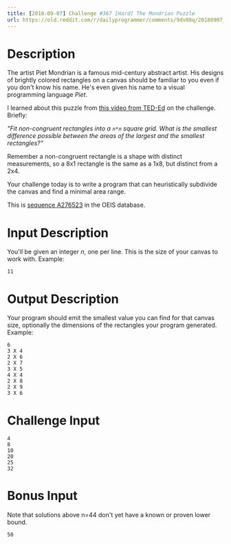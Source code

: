 ```yaml
---
title: [2018-09-07] Challenge #367 [Hard] The Mondrian Puzzle
url: https://old.reddit.com/r/dailyprogrammer/comments/9dv08q/20180907_challenge_367_hard_the_mondrian_puzzle/
---
```


# Description

The artist Piet Mondrian is a famous mid-century abstract artist. His designs of brightly colored rectangles on a canvas should be familiar to you even if you don't know his name. He's even given his name to a visual programming language _Piet_.

I learned about this puzzle from [this video from TED-Ed](https://www.youtube.com/watch?v=AWcY2-FBa9k) on the challenge. Briefly:

_"Fit non-congruent rectangles into a `n*n` square grid. What is the smallest difference possible between the areas of the largest and the smallest rectangles?"_

Remember a non-congruent rectangle is a shape with distinct measurements, so a 8x1 rectangle is the same as a 1x8, but distinct from a 2x4. 

Your challenge today is to write a program that can heuristically subdivide the canvas and find a minimal area range. 

This is [sequence A276523](http://oeis.org/A276523) in the OEIS database. 

# Input Description

You'll be given an integer _n_, one per line. This is the size of your canvas to work with. Example:

    11

# Output Description

Your program should emit the smallest value you can find for that canvas size, optionally the dimensions of the rectangles your program generated. Example:

    6
    3 X 4
    2 X 6
    2 X 7
    3 X 5
    4 X 4
    2 X 8
    2 X 9
    3 X 6

# Challenge Input


    4
    8
    10
    20
    25
    32

# Bonus Input

Note that solutions above n=44 don't yet have a known or proven lower bound. 

    50